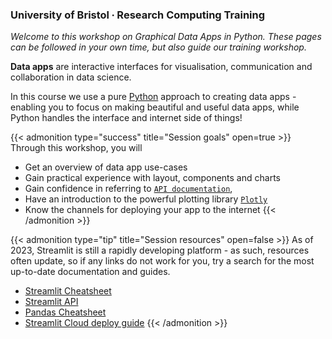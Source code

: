 ### University of Bristol ∙ Research Computing Training

*Welcome to this workshop on Graphical Data Apps in Python. These pages can be followed in your own time, but also guide our training workshop.*

**Data apps** are interactive interfaces for visualisation, communication and collaboration in data science.

In this course we use a pure [Python](https://www.python.org/) approach to creating data apps - enabling you to focus on making beautiful and useful data apps, while Python handles the interface and internet side of things!

{{< admonition type="success" title="Session goals" open=true >}}
Through this workshop, you will
- Get an overview of data app use-cases
- Gain practical experience with layout, components and charts
- Gain confidence in referring to [`API documentation`](https://docs.streamlit.io/library/api-reference), 
- Have an introduction to the powerful plotting library [`Plotly`](https://plotly.com/python/)
- Know the channels for deploying your app to the internet
{{< /admonition >}}

{{< admonition type="tip" title="Session resources" open=false >}}
As of 2023, Streamlit is still a rapidly developing platform - as such, resources often update, so if any links do not work for you, try a search for the most up-to-date documentation and guides.
- [Streamlit Cheatsheet](https://docs.streamlit.io/library/cheatsheet)
- [Streamlit API](https://docs.streamlit.io/library/api-reference)
- [Pandas Cheatsheet](https://pandas.pydata.org/Pandas_Cheat_Sheet.pdf)
- [Streamlit Cloud deploy guide](https://docs.streamlit.io/streamlit-community-cloud/get-started/deploy-an-app)
{{< /admonition >}}
